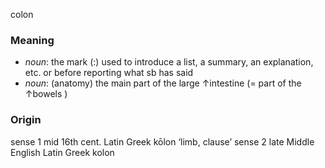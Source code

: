 colon
### Meaning
+ _noun_: the mark (:) used to introduce a list, a summary, an explanation, etc. or before reporting what sb has said
+ _noun_:  (anatomy) the main part of the large ↑intestine (= part of the ↑bowels )

### Origin

sense 1 mid 16th cent. Latin Greek kōlon ‘limb, clause’
sense 2 late Middle English Latin Greek kolon
